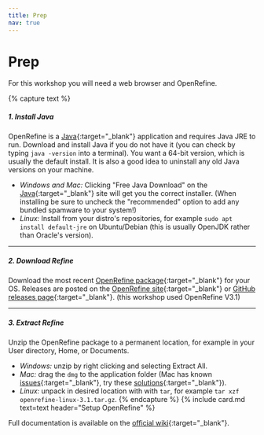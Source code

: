 ```yaml
---
title: Prep
nav: true
---
```


# Prep

For this workshop you will need a web browser and OpenRefine. 

{% capture text %}
##### 1. Install Java 

OpenRefine is a [Java](http://java.com/en/){:target="_blank"} application and requires Java JRE to run. Download and install Java if you do not have it (you can check by typing `java -version` into a terminal). You want a 64-bit version, which is usually the default install. It is also a good idea to uninstall any old Java versions on your machine.

- *Windows and Mac:* Clicking "Free Java Download" on the [Java](http://java.com/){:target="_blank"} site will get you the correct installer. (When installing be sure to uncheck the "recommended" option to add any bundled spamware to your system!)
- *Linux:* Install from your distro's repositories, for example `sudo apt install default-jre` on Ubuntu/Debian (this is usually OpenJDK rather than Oracle's version).

-----------------

##### 2. Download Refine

Download the most recent [OpenRefine package](http://openrefine.org/download.html){:target="_blank"} for your OS. Releases are posted on the [OpenRefine site](http://openrefine.org/download.html){:target="_blank"} or [GitHub releases page](https://github.com/OpenRefine/OpenRefine/releases/){:target="_blank"}. (this workshop used OpenRefine V3.1) 

-----------------

##### 3. Extract Refine

Unzip the OpenRefine package to a permanent location, for example in your User directory, Home, or Documents.

- *Windows:* unzip by right clicking and selecting Extract All. 
- *Mac:* drag the `dmg` to the application folder (Mac has known [issues](https://github.com/OpenRefine/OpenRefine/wiki/Installation-Instructions#mac-osx){:target="_blank"}, try these [solutions](https://evanwill.github.io/_drafts/notes/open-refine-osx.html){:target="_blank"}). 
- *Linux:* unpack in desired location with with `tar`, for example `tar xzf openrefine-linux-3.1.tar.gz`. 
{% endcapture %}
{% include card.md text=text header="Setup OpenRefine" %}

Full documentation is available on the [official wiki](https://github.com/OpenRefine/OpenRefine/wiki/){:target="_blank"}.
